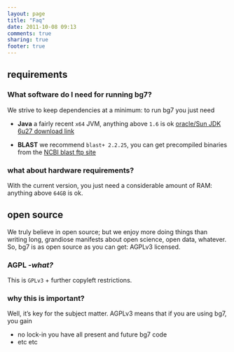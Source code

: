 ```yaml
---
layout: page
title: "Faq"
date: 2011-10-08 09:13
comments: true
sharing: true
footer: true
---
```


## requirements ##

### What software do I need for running bg7? ###

We strive to keep dependencies at a minimum: to run bg7 you just need

* **Java** a fairly recent `x64` JVM, anything above `1.6` is ok [oracle/Sun JDK 6u27 download link](http://www.oracle.com/technetwork/java/javase/downloads/jdk-6u27-download-440405.html)

* **BLAST** we recommend `blast+ 2.2.25`, you can get precompiled binaries from the [NCBI blast ftp site](ftp://ftp.ncbi.nlm.nih.gov/blast/executables/blast+/LATEST/)

### what about hardware requirements? ###

With the current version, you just need a considerable amount of RAM: anything above `64GB` is ok.

## open source ##

We truly believe in open source; but we enjoy more doing things than writing long, grandiose manifests about open science, open data, whatever. So, bg7 is as open source as you can get: AGPLv3 licensed.

### AGPL _-what?_ ###

This is `GPLv3` + further copyleft restrictions.

### why this is important? ###

Well, it’s key for the subject matter. AGPLv3 means that if you are using bg7, you gain

* no lock-in you have all present and future bg7 code
* etc etc


